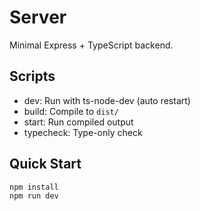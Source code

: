 # Server

Minimal Express + TypeScript backend.

## Scripts

- dev: Run with ts-node-dev (auto restart)
- build: Compile to `dist/`
- start: Run compiled output
- typecheck: Type-only check

## Quick Start

```bash
npm install
npm run dev
```
